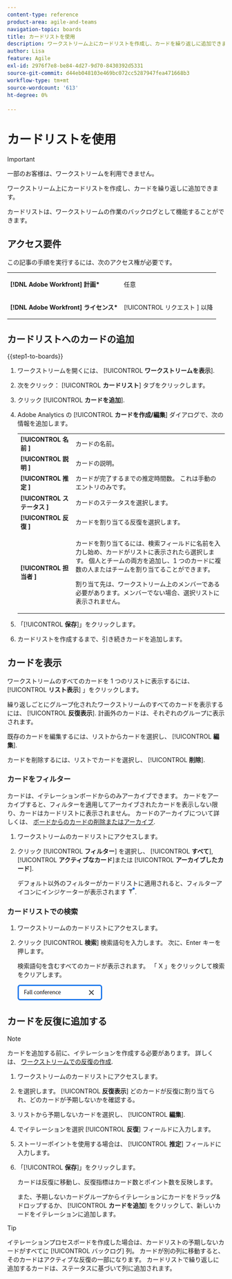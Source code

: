 ```yaml
---
content-type: reference
product-area: agile-and-teams
navigation-topic: boards
title: カードリストを使用
description: ワークストリーム上にカードリストを作成し、カードを繰り返しに追加できます。
author: Lisa
feature: Agile
exl-id: 2976f7e8-be84-4d27-9d70-8430392d5331
source-git-commit: d44eb048103e469bc072cc5287947fea471668b3
workflow-type: tm+mt
source-wordcount: '613'
ht-degree: 0%

---
```


# カードリストを使用

>[!IMPORTANT]
>
>一部のお客様は、ワークストリームを利用できません。

ワークストリーム上にカードリストを作成し、カードを繰り返しに追加できます。

カードリストは、ワークストリームの作業のバックログとして機能することができます。

## アクセス要件

この記事の手順を実行するには、次のアクセス権が必要です。

<table style="table-layout:auto"> 
 <col> 
 </col> 
 <col> 
 </col> 
 <tbody> 
  <tr> 
   <td role="rowheader"><strong>[!DNL Adobe Workfront] 計画*</strong></td> 
   <td> <p>任意</p> </td> 
  </tr> 
  <tr> 
   <td role="rowheader"><strong>[!DNL Adobe Workfront] ライセンス*</strong></td> 
   <td> <p>[!UICONTROL リクエスト ] 以降</p> </td> 
  </tr> 
 </tbody> 
</table>

## カードリストへのカードの追加

{{step1-to-boards}}

1. ワークストリームを開くには、 [!UICONTROL **ワークストリームを表示**].
1. 次をクリック： [!UICONTROL **カードリスト**] タブをクリックします。
1. クリック [!UICONTROL **カードを追加**].
1. Adobe Analytics の [!UICONTROL **カードを作成/編集**] ダイアログで、次の情報を追加します。

   <table style="table-layout:auto"> 
    <tbody> 
     <tr> 
      <td><strong>[!UICONTROL 名前 ]</strong></td> 
      <td>カードの名前。</td> 
     </tr> 
     <tr> 
      <td><strong>[!UICONTROL 説明 ]</strong></td> 
      <td>カードの説明。</td> 
     </tr>
     <tr> 
      <td><strong>[!UICONTROL 推定 ]</strong></td> 
      <td>カードが完了するまでの推定時間数。 これは手動のエントリのみです。</td> 
     </tr>
     <tr> 
      <td><strong>[!UICONTROL ステータス ]</strong></td> 
      <td>カードのステータスを選択します。</td> 
     </tr>
     <tr> 
      <td><strong>[!UICONTROL 反復 ]</strong></td> 
      <td>カードを割り当てる反復を選択します。</td> 
     </tr>
     <tr> 
      <td><strong>[!UICONTROL 担当者 ]</strong></td> 
      <td><p>カードを割り当てるには、検索フィールドに名前を入力し始め、カードがリストに表示されたら選択します。 個人とチームの両方を追加し、1 つのカードに複数の人またはチームを割り当てることができます。</p><p>割り当て先は、ワークストリーム上のメンバーである必要があります。メンバーでない場合、選択リストに表示されません。</p></td> 
     </tr>
    </tbody> 
   </table>

1. 「[!UICONTROL **保存**]」をクリックします。
1. カードリストを作成するまで、引き続きカードを追加します。

## カードを表示

ワークストリームのすべてのカードを 1 つのリストに表示するには、 [!UICONTROL **リスト表示**] 」をクリックします。

繰り返しごとにグループ化されたワークストリームのすべてのカードを表示するには、 [!UICONTROL **反復表示**]. 計画外のカードは、それぞれのグループに表示されます。

既存のカードを編集するには、リストからカードを選択し、 [!UICONTROL **編集**].

カードを削除するには、リストでカードを選択し、 [!UICONTROL **削除**].

### カードをフィルター

カードは、イテレーションボードからのみアーカイブできます。 カードをアーカイブすると、フィルターを適用してアーカイブされたカードを表示しない限り、カードはカードリストに表示されません。 カードのアーカイブについて詳しくは、 [ボードからのカードの削除またはアーカイブ](/help/quicksilver/agile/get-started-with-boards/delete-board-items.md).

1. ワークストリームのカードリストにアクセスします。
1. クリック [!UICONTROL **フィルター**] を選択し、 [!UICONTROL **すべて**], [!UICONTROL **アクティブなカード**]&#x200B;または [!UICONTROL **アーカイブしたカード**].

   デフォルト以外のフィルターがカードリストに適用されると、フィルターアイコンにインジケーターが表示されます ![適用されたフィルター](assets/boards-filterapplied-30x30.png).

### カードリストでの検索

1. ワークストリームのカードリストにアクセスします。
1. クリック [!UICONTROL **検索**] 検索語句を入力します。 次に、Enter キーを押します。

   検索語句を含むすべてのカードが表示されます。
「 X 」をクリックして検索をクリアします。

   ![ボード内のカードの検索](assets/boards-searchbox.png)

## カードを反復に追加する

>[!NOTE]
>
>カードを追加する前に、イテレーションを作成する必要があります。 詳しくは、 [ワークストリームでの反復の作成](/help/quicksilver/agile/use-boards-agile-planning-tools/create-an-iteration-in-workstream.md).

1. ワークストリームのカードリストにアクセスします。
1. を選択します。 [!UICONTROL **反復表示**] どのカードが反復に割り当てられ、どのカードが予期しないかを確認する。
1. リストから予期しないカードを選択し、 [!UICONTROL **編集**].
1. でイテレーションを選択 [!UICONTROL **反復**] フィールドに入力します。
1. ストーリーポイントを使用する場合は、 [!UICONTROL **推定**] フィールドに入力します。
1. 「[!UICONTROL **保存**]」をクリックします。

   カードは反復に移動し、反復指標はカード数とポイント数を反映します。

   また、予期しないカードグループからイテレーションにカードをドラッグ&amp;ドロップするか、 [!UICONTROL **カードを追加**] をクリックして、新しいカードをイテレーションに追加します。

>[!TIP]
>
>イテレーションプロセスボードを作成した場合は、カードリストの予期しないカードがすべてに [!UICONTROL バックログ] 列。 カードが別の列に移動すると、そのカードはアクティブな反復の一部になります。 カードリストで繰り返しに追加するカードは、ステータスに基づいて列に追加されます。
